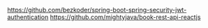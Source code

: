 https://github.com/bezkoder/spring-boot-spring-security-jwt-authentication
https://github.com/mightyjava/book-rest-api-reactjs